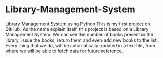 # Library-Management-System
Library Management System using Python
This is my first project on GitHub.
As the name explain itself, this project is based on a Library Management System.
We can see the number of books present in the library, issue the books, return them and even add new books to the list.
Every thing that we do, will be automatically updated in a text file, from where we will be able to fetch data for future reference.

